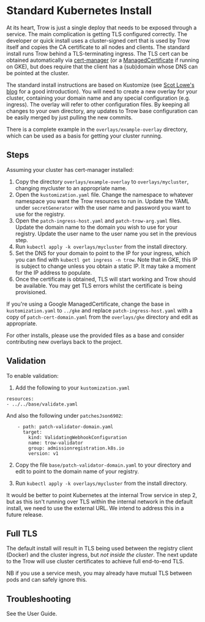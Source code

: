 Standard Kubernetes Install
===========================

At its heart, Trow is just a single deploy that needs to be exposed through a service. The main 
complication is getting TLS configured correctly. The developer or quick install uses a
cluster-signed cert that is used by Trow itself and copies the CA certificate to all nodes and
clients. The standard install runs Trow behind a TLS-terminating ingress. The TLS cert can be
obtained automatically via [cert-manager](https://github.com/jetstack/cert-manager) (or a
[ManagedCertificate](https://cloud.google.com/kubernetes-engine/docs/how-to/managed-certs) if
running on GKE), but does require that the client has a (sub)domain whose DNS can be pointed at
the cluster.

The standard install instructions are based on Kustomize (see [Scot Lowe's
blog](https://blog.scottlowe.org/2019/09/13/an-introduction-to-kustomize/) for a good introduction).
You will need to create a new overlay for your cluster, containing your domain name and any special
configuration (e.g. ingress). The overlay will refer to other configuration files. By keeping all
changes to your own directory, any updates to Trow base configuration can be easily merged by just
pulling the new commits. 

There is a complete example in the `overlays/example-overlay` directory, which can be used as a basis
for getting your cluster running. 

## Steps

Assuming your cluster has cert-manager installed:

 1) Copy the directory `overlays/example-overlay` to `overlays/mycluster`, changing mycluster to an
appropriate name.
 2) Open the `kustomization.yaml` file. Change the namespace to whatever namespace you want the Trow
resources to run in. Update the YAML under `secretGenerator` with the user name and password you 
want to use for the registry. 
 3) Open the `patch-ingress-host.yaml` and `patch-trow-arg.yaml` files. Update the domain name to
the domain you wish to use for your registry. Update the user name to the user name you set in the
previous step. 
 2) Run `kubectl apply -k overlays/mycluster` from the install directory.
 3) Set the DNS for your domain to point to the IP for your ingress, which you can find with `kubectl
 get ingress -n trow`. Note that in GKE, this IP is subject to change unless you obtain a static IP.
 It may take a moment for the IP address to populate.
 4) Once the certificate is obtained, TLS will start working and Trow should be available. You may
 get TLS errors whilst the certificate is being provisioned.

If you're using a Google ManagedCertificate, change the base in `kustomization.yaml` to `../gke` and
replace `patch-ingress-host.yaml` with a copy of `patch-cert-domain.yaml` from the `overlays/gke`
directory and edit as appropriate.

For other installs, please use the provided files as a base and consider contributing new
overlays back to the project.

## Validation

To enable validation:

 1) Add the following to your `kustomization.yaml`

```
resources:
- ../../base/validate.yaml
```

And also the following under `patchesJson6902`:

```
    - path: patch-validator-domain.yaml
      target:
        kind: ValidatingWebhookConfiguration
        name: trow-validator
        group: admissionregistration.k8s.io
        version: v1
```

 2) Copy the file `base/patch-validator-domain.yaml` to your directory and edit to point to the
domain name of your registry.

 3) Run `kubectl apply -k overlays/mycluster` from the install directory.

It would be better to point Kubernetes at the internal Trow service in step 2, but as this isn't
running over TLS within the internal network in the default install, we need to use the external
URL. We intend to address this in a future release.

## Full TLS

The default install will result in TLS being used between the registry client (Docker) and the
cluster ingress, but _not inside the cluster_. The next update to the Trow will use cluster
certificates to achieve full end-to-end TLS. 

NB if you use a service mesh, you may already have mutual TLS between pods and can safely ignore
this.

## Troubleshooting

See the User Guide.

